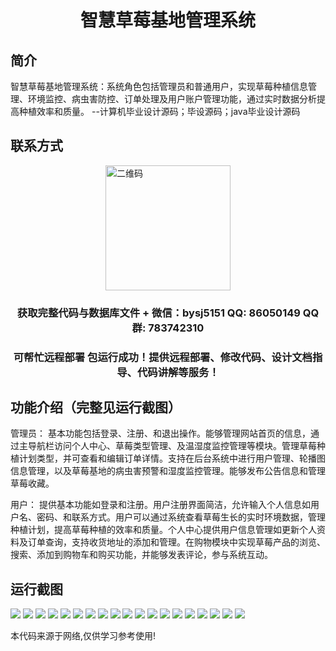 <p><h1 align="center">智慧草莓基地管理系统</h1></p>

## 简介
智慧草莓基地管理系统：系统角色包括管理员和普通用户，实现草莓种植信息管理、环境监控、病虫害防控、订单处理及用户账户管理功能，通过实时数据分析提高种植效率和质量。    --计算机毕业设计源码；毕设源码；java毕业设计源码


## 联系方式
<img src="https://bs-1329754181.cos.ap-shanghai.myqcloud.com/wx.jpg" alt="二维码" style="display: block; margin: 0 auto;" width="200px">
<p><h3 align="center">获取完整代码与数据库文件 + 微信：bysj5151 QQ: 86050149 QQ群: 783742310</h3></p>
<p><h3 align="center">可帮忙远程部署 包运行成功！提供远程部署、修改代码、设计文档指导、代码讲解等服务！</h3></p>

## 功能介绍（完整见运行截图）
管理员： 基本功能包括登录、注册、和退出操作。能够管理网站首页的信息，通过主导航栏访问个人中心、草莓类型管理、及温湿度监控管理等模块。管理草莓种植计划类型，并可查看和编辑订单详情。支持在后台系统中进行用户管理、轮播图信息管理，以及草莓基地的病虫害预警和湿度监控管理。能够发布公告信息和管理草莓收藏。

用户： 提供基本功能如登录和注册。用户注册界面简洁，允许输入个人信息如用户名、密码、和联系方式。用户可以通过系统查看草莓生长的实时环境数据，管理种植计划，提高草莓种植的效率和质量。个人中心提供用户信息管理如更新个人资料及订单查询，支持收货地址的添加和管理。在购物模块中实现草莓产品的浏览、搜索、添加到购物车和购买功能，并能够发表评论，参与系统互动。


## 运行截图
![](https://bs-1329754181.cos.ap-shanghai.myqcloud.com/spring/SmartStrawberryBaseManagementSystem/img/001.jpg)
![](https://bs-1329754181.cos.ap-shanghai.myqcloud.com/spring/SmartStrawberryBaseManagementSystem/img/002.jpg)
![](https://bs-1329754181.cos.ap-shanghai.myqcloud.com/spring/SmartStrawberryBaseManagementSystem/img/003.jpg)
![](https://bs-1329754181.cos.ap-shanghai.myqcloud.com/spring/SmartStrawberryBaseManagementSystem/img/004.jpg)
![](https://bs-1329754181.cos.ap-shanghai.myqcloud.com/spring/SmartStrawberryBaseManagementSystem/img/005.jpg)
![](https://bs-1329754181.cos.ap-shanghai.myqcloud.com/spring/SmartStrawberryBaseManagementSystem/img/006.jpg)
![](https://bs-1329754181.cos.ap-shanghai.myqcloud.com/spring/SmartStrawberryBaseManagementSystem/img/007.jpg)
![](https://bs-1329754181.cos.ap-shanghai.myqcloud.com/spring/SmartStrawberryBaseManagementSystem/img/008.jpg)
![](https://bs-1329754181.cos.ap-shanghai.myqcloud.com/spring/SmartStrawberryBaseManagementSystem/img/009.jpg)
![](https://bs-1329754181.cos.ap-shanghai.myqcloud.com/spring/SmartStrawberryBaseManagementSystem/img/010.jpg)
![](https://bs-1329754181.cos.ap-shanghai.myqcloud.com/spring/SmartStrawberryBaseManagementSystem/img/011.jpg)
![](https://bs-1329754181.cos.ap-shanghai.myqcloud.com/spring/SmartStrawberryBaseManagementSystem/img/012.jpg)
![](https://bs-1329754181.cos.ap-shanghai.myqcloud.com/spring/SmartStrawberryBaseManagementSystem/img/013.jpg)
![](https://bs-1329754181.cos.ap-shanghai.myqcloud.com/spring/SmartStrawberryBaseManagementSystem/img/014.jpg)
![](https://bs-1329754181.cos.ap-shanghai.myqcloud.com/spring/SmartStrawberryBaseManagementSystem/img/015.jpg)
![](https://bs-1329754181.cos.ap-shanghai.myqcloud.com/spring/SmartStrawberryBaseManagementSystem/img/016.jpg)
![](https://bs-1329754181.cos.ap-shanghai.myqcloud.com/spring/SmartStrawberryBaseManagementSystem/img/017.jpg)
![](https://bs-1329754181.cos.ap-shanghai.myqcloud.com/spring/SmartStrawberryBaseManagementSystem/img/018.jpg)
![](https://bs-1329754181.cos.ap-shanghai.myqcloud.com/spring/SmartStrawberryBaseManagementSystem/img/019.jpg)

<p>本代码来源于网络,仅供学习参考使用!</p>

